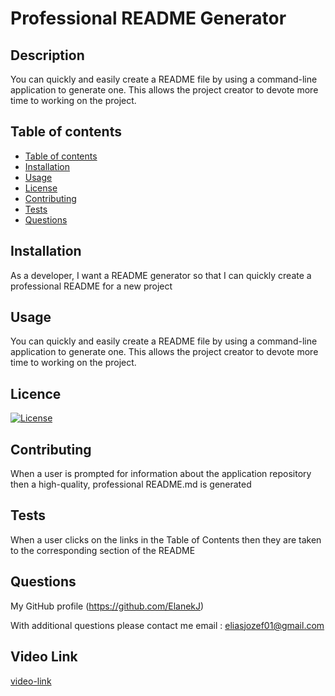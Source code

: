 
# Professional README Generator

## Description
You can quickly and easily create a README file by using a command-line application to generate one. This allows the project creator to devote more time to working on the project.
  
## Table of contents
- [Table of contents](#Table-of-contents)
- [Installation](#installation)
- [Usage](#usage)
- [License](#licence)
- [Contributing](#contributing)
- [Tests](#tests)
- [Questions](#questions)


## Installation
As a developer, I want a README generator so that I can quickly create a professional README for a new project

## Usage
You can quickly and easily create a README file by using a command-line application to generate one. This allows the project creator to devote more time to working on the project.

## Licence
[![License](https://img.shields.io/badge/License-Boost_1.0-lightblue.svg)](https://www.boost.org/LICENSE_1_0.txt)

## Contributing
When a user is prompted for information about the application repository then a high-quality, professional README.md is generated

## Tests
When a user clicks on the links in the Table of Contents then they are taken to the corresponding section of the README

## Questions
My GitHub profile (https://github.com/ElanekJ)

With additional questions please contact me 
  email : eliasjozef01@gmail.com

## Video Link

[video-link](https://drive.google.com/file/d/1KNtrUG-byUGn1EaLsO5QXKzLXEJ7EQ5K/view)

